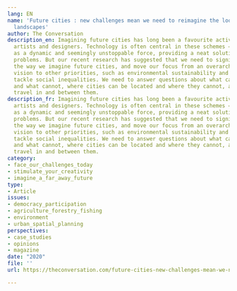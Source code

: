 ```yaml
---
lang: EN
name: 'Future cities : new challenges mean we need to reimagine the look of urban
  landscapes'
author: The Conversation
description_en: Imagining future cities has long been a favourite activity for architects,
  artists and designers. Technology is often central in these schemes – it appears
  as a dynamic and seemingly unstoppable force, providing a neat solution to society’s
  problems. But our recent research has suggested that we need to significantly rethink
  the way we imagine future cities, and move our focus from an overarching technological
  vision to other priorities, such as environmental sustainability and the need to
  tackle social inequalities. We need to answer questions about what can be sustained
  and what cannot, where cities can be located and where they cannot, and how we might
  travel in and between them.
description_fr: Imagining future cities has long been a favourite activity for architects,
  artists and designers. Technology is often central in these schemes – it appears
  as a dynamic and seemingly unstoppable force, providing a neat solution to society’s
  problems. But our recent research has suggested that we need to significantly rethink
  the way we imagine future cities, and move our focus from an overarching technological
  vision to other priorities, such as environmental sustainability and the need to
  tackle social inequalities. We need to answer questions about what can be sustained
  and what cannot, where cities can be located and where they cannot, and how we might
  travel in and between them.
category:
- face_our_challenges_today
- stimulate_your_creativity
- imagine_a_far_away_future
type:
- Article
issues:
- democracy_participation
- agriculture_forestry_fishing
- environment
- urban_spatial_planning
perspectives:
- case_studies
- opinions
- magazine
date: "2020"
file: ''
url: https://theconversation.com/future-cities-new-challenges-mean-we-need-to-reimagine-the-look-of-urban-landscapes-151709

---
```

